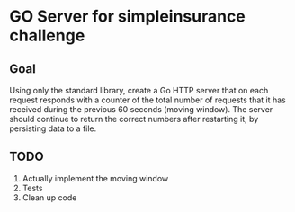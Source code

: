 # GO Server for simpleinsurance challenge

## Goal

Using only the standard library, create a Go HTTP server that on each request responds with a
counter of the total number of requests that it has received during the previous 60 seconds
(moving window). The server should continue to return the correct numbers after restarting it, by
persisting data to a file.

## TODO

1. Actually implement the moving window
2. Tests
3. Clean up code
